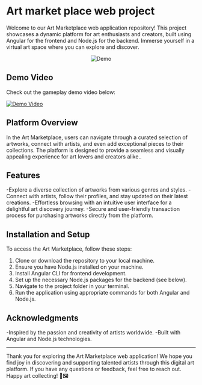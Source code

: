 # Art market place web project

Welcome to our Art Marketplace web application repository! This project showcases a dynamic platform for art enthusiasts and creators, built using Angular for the frontend and Node.js for the backend. Immerse yourself in a virtual art space where you can explore and discover.

<div align="center">
  <img src="https://github.com/ibtihelbrahem/web_avance_sujet_artMarketPlace/assets/117341508/badb5e55-cc7c-490e-b454-bcba9167fe8c" alt="Demo">
</div>

## Demo Video

Check out the gameplay demo video below:

[![Demo Video](demo_thumbnail.png)](https://github.com/ibtihelbrahem/web_avance_sujet_artMarketPlace/assets/117341508/5e7d1749-f072-4b62-a1dd-3fcdd67cfbc3)

## Platform Overview

In the Art Marketplace, users can navigate through a curated selection of artworks, connect with artists, and even add exceptional pieces to their collections. The platform is designed to provide a seamless and visually appealing experience for art lovers and creators alike..

## Features

-Explore a diverse collection of artworks from various genres and styles.
-Connect with artists, follow their profiles, and stay updated on their latest creations.
-Effortless browsing with an intuitive user interface for a delightful art discovery journey.
-Secure and user-friendly transaction process for purchasing artworks directly from the platform.

## Installation and Setup

To access the Art Marketplace, follow these steps:

1. Clone or download the repository to your local machine.
2. Ensure you have Node.js installed on your machine.
3. Install Angular CLI for frontend development.
4. Set up the necessary Node.js packages for the backend (see below).
5. Navigate to the project folder in your terminal.
6. Run the application using appropriate commands for both Angular and Node.js.

## Acknowledgments

-Inspired by the passion and creativity of artists worldwide.
-Built with Angular and Node.js technologies.

---

Thank you for exploring the Art Marketplace web application! We hope you find joy in discovering and supporting talented artists through this digital art platform. If you have any questions or feedback, feel free to reach out. Happy art collecting! 🎨🖼️
